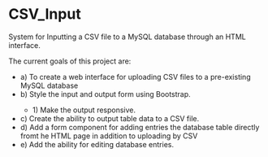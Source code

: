 # CSV_Input
System for Inputting a CSV file to a MySQL database through an HTML interface.<br />

The current goals of this project are:<br />
  <ul>
  <li>a) To create a web interface for uploading CSV files to a pre-existing MySQL database</li>
  <li>b) Style the input and output form using Bootstrap.</li>
     <ul>
     <li>1) Make the output responsive.</li>
     </ul>
  <li>c) Create the ability to output table data to a CSV file.</li>
  <li>d) Add a form component for adding entries the database table directly fromt he HTML page in addition to uploading by CSV</li>
  <li>e) Add the ability for editing database entries.</li>
 </ul>
